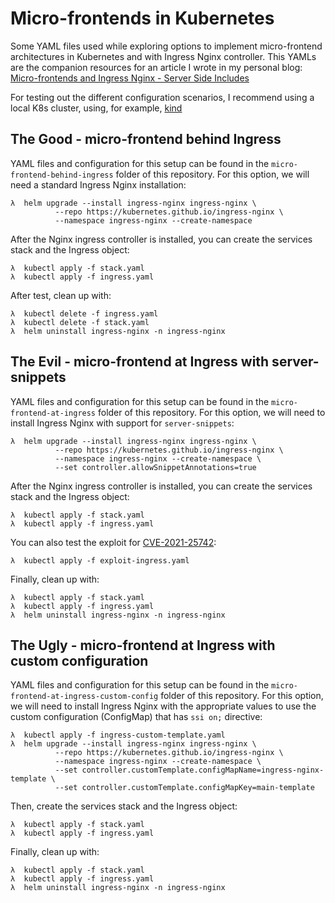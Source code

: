 # Micro-frontends in Kubernetes

Some YAML files used while exploring options to implement micro-frontend architectures in Kubernetes and with Ingress Nginx controller.
This YAMLs are the companion resources for an article I wrote in my personal blog: [Micro-frontends and Ingress Nginx - Server Side Includes](https://ruben-rodriguez.github.io/posts/ingress-nginx-server-side-includes/)

For testing out the different configuration scenarios, I recommend using a local K8s cluster, using, for example, [kind](https://kind.sigs.k8s.io/) 

## The Good - micro-frontend behind Ingress

YAML files and configuration for this setup can be found in the `micro-frontend-behind-ingress` folder of this repository.
For this option, we will need a standard Ingress Nginx installation:

```
λ  helm upgrade --install ingress-nginx ingress-nginx \
          --repo https://kubernetes.github.io/ingress-nginx \
          --namespace ingress-nginx --create-namespace
```

After the Nginx ingress controller is installed, you can create the services stack and the Ingress object:

```
λ  kubectl apply -f stack.yaml
λ  kubectl apply -f ingress.yaml
```

After test, clean up with:

```
λ  kubectl delete -f ingress.yaml
λ  kubectl delete -f stack.yaml
λ  helm uninstall ingress-nginx -n ingress-nginx
```

## The Evil - micro-frontend at Ingress with server-snippets

YAML files and configuration for this setup can be found in the `micro-frontend-at-ingress` folder of this repository.
For this option, we will need to install Ingress Nginx with support for `server-snippets`:
```
λ  helm upgrade --install ingress-nginx ingress-nginx \
          --repo https://kubernetes.github.io/ingress-nginx \
          --namespace ingress-nginx --create-namespace \
          --set controller.allowSnippetAnnotations=true
```

After the Nginx ingress controller is installed, you can create the services stack and the Ingress object:

```
λ  kubectl apply -f stack.yaml
λ  kubectl apply -f ingress.yaml
```

You can also test the exploit for [CVE-2021-25742](https://github.com/kubernetes/ingress-nginx/issues/7837):

```
λ  kubectl apply -f exploit-ingress.yaml
```

Finally, clean up with:

```
λ  kubectl apply -f stack.yaml
λ  kubectl apply -f ingress.yaml
λ  helm uninstall ingress-nginx -n ingress-nginx
```

## The Ugly - micro-frontend at Ingress with custom configuration

YAML files and configuration for this setup can be found in the `micro-frontend-at-ingress-custom-config` folder of this repository.
For this option, we will need to install Ingress Nginx with the appropriate values to use the custom configuration (ConfigMap) that has `ssi on;` directive:
```
λ  kubectl apply -f ingress-custom-template.yaml
λ  helm upgrade --install ingress-nginx ingress-nginx \
          --repo https://kubernetes.github.io/ingress-nginx \
          --namespace ingress-nginx --create-namespace \
          --set controller.customTemplate.configMapName=ingress-nginx-template \
          --set controller.customTemplate.configMapKey=main-template
```
Then, create the services stack and the Ingress object:

```
λ  kubectl apply -f stack.yaml
λ  kubectl apply -f ingress.yaml
```

Finally, clean up with:

```
λ  kubectl apply -f stack.yaml
λ  kubectl apply -f ingress.yaml
λ  helm uninstall ingress-nginx -n ingress-nginx
```
